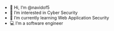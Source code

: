 - 👋 Hi, I’m @navidof5
- 👀 I’m interested in Cyber Security
- 🌱 I’m currently learning Web Application Security
- 💻 I’m a software engineer
<!---
navidof5/navidof5 is a ✨ special ✨ repository because its `README.md` (this file) appears on your GitHub profile.
You can click the Preview link to take a look at your changes.
--->
